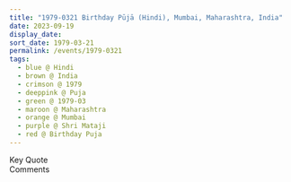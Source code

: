 ```yaml
---
title: "1979-0321 Birthday Pūjā (Hindi), Mumbai, Maharashtra, India"
date: 2023-09-19
display_date: 
sort_date: 1979-03-21
permalink: /events/1979-0321
tags:
  - blue @ Hindi
  - brown @ India
  - crimson @ 1979
  - deeppink @ Puja
  - green @ 1979-03
  - maroon @ Maharashtra
  - orange @ Mumbai
  - purple @ Shri Mataji 
  - red @ Birthday Puja
---
```


<wave-list>
  <list-title color="green" width="75">Key Quote</list-title>
  <list-item color="BlanchedAlmond"  width="200"></list-item>
  <list-item color="Lavender"></list-item>
  <list-item color="BlanchedAlmond"></list-item>
</wave-list>

<br>

<wave-list>
  <list-title color="green" width="75">Comments</list-title>
  <list-item color="BlanchedAlmond"  width="200"></list-item>
  <list-item color="Lavender"></list-item>
  <list-item color="BlanchedAlmond"></list-item>
</wave-list>